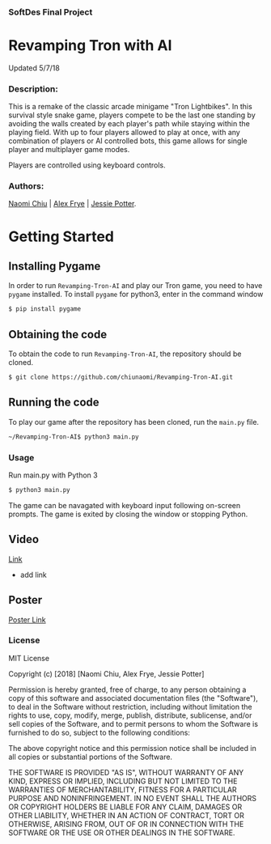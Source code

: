 ### SoftDes Final Project

# Revamping Tron with AI
Updated 5/7/18

### Description:
This is a remake of the classic arcade minigame "Tron Lightbikes". In this survival style snake game, players compete to be the last one standing by avoiding the walls created by each player's path while staying within the playing field. With up to four players allowed to play at once, with any combination of players or AI controlled bots, this game allows for single player and multiplayer game modes.

Players are controlled using keyboard controls.

### Authors:
[Naomi Chiu](https://github.com/chiunaomi) | [Alex Frye](https://github.com/AlexFrye) | [Jessie Potter](https://github.com/JessiePotter).


# Getting Started
## Installing Pygame
In order to run `Revamping-Tron-AI` and play our Tron game, you need to have `pygame` installed. To install `pygame` for python3, enter in the command window
``` bash
$ pip install pygame
```

## Obtaining the code
To obtain the code to run `Revamping-Tron-AI`, the repository should be cloned.
``` bash
$ git clone https://github.com/chiunaomi/Revamping-Tron-AI.git
```
## Running the code
To play our game after the repository has been cloned, run the `main.py` file.
``` bash
~/Revamping-Tron-AI$ python3 main.py
```

### Usage
Run main.py with Python 3
```bash
$ python3 main.py
```
The game can be navagated with keyboard input following on-screen prompts. The game is exited by closing the window or stopping Python.

## Video
[Link](Link)
* add link

## Poster

[Poster Link](Revamping-Tron-AI/SoftDes_Final_Poster_1.4.pdf)


### License

MIT License

Copyright (c) [2018] [Naomi Chiu, Alex Frye, Jessie Potter]

Permission is hereby granted, free of charge, to any person obtaining a copy
of this software and associated documentation files (the "Software"), to deal
in the Software without restriction, including without limitation the rights
to use, copy, modify, merge, publish, distribute, sublicense, and/or sell
copies of the Software, and to permit persons to whom the Software is
furnished to do so, subject to the following conditions:

The above copyright notice and this permission notice shall be included in all
copies or substantial portions of the Software.

THE SOFTWARE IS PROVIDED "AS IS", WITHOUT WARRANTY OF ANY KIND, EXPRESS OR
IMPLIED, INCLUDING BUT NOT LIMITED TO THE WARRANTIES OF MERCHANTABILITY,
FITNESS FOR A PARTICULAR PURPOSE AND NONINFRINGEMENT. IN NO EVENT SHALL THE
AUTHORS OR COPYRIGHT HOLDERS BE LIABLE FOR ANY CLAIM, DAMAGES OR OTHER
LIABILITY, WHETHER IN AN ACTION OF CONTRACT, TORT OR OTHERWISE, ARISING FROM,
OUT OF OR IN CONNECTION WITH THE SOFTWARE OR THE USE OR OTHER DEALINGS IN THE
SOFTWARE.
